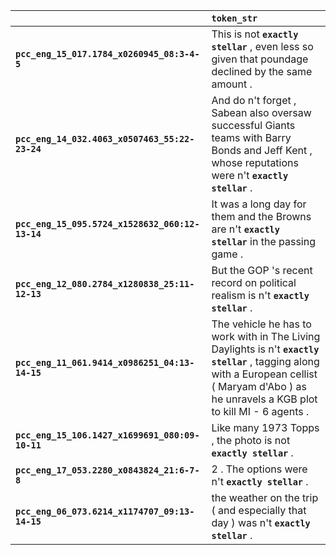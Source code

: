 |                                                 | `token_str`                                                                                                                                                                                     |
|:------------------------------------------------|:------------------------------------------------------------------------------------------------------------------------------------------------------------------------------------------------|
| **`pcc_eng_15_017.1784_x0260945_08:3-4-5`**     | This is not __`exactly stellar`__ , even less so given that poundage declined by the same amount .                                                                                              |
| **`pcc_eng_14_032.4063_x0507463_55:22-23-24`**  | And do n't forget , Sabean also oversaw successful Giants teams with Barry Bonds and Jeff Kent , whose reputations were n't __`exactly stellar`__ .                                             |
| **`pcc_eng_15_095.5724_x1528632_060:12-13-14`** | It was a long day for them and the Browns are n't __`exactly stellar`__ in the passing game .                                                                                                   |
| **`pcc_eng_12_080.2784_x1280838_25:11-12-13`**  | But the GOP 's recent record on political realism is n't __`exactly stellar`__ .                                                                                                                |
| **`pcc_eng_11_061.9414_x0986251_04:13-14-15`**  | The vehicle he has to work with in The Living Daylights is n't __`exactly stellar`__ , tagging along with a European cellist ( Maryam d'Abo ) as he unravels a KGB plot to kill MI - 6 agents . |
| **`pcc_eng_15_106.1427_x1699691_080:09-10-11`** | Like many 1973 Topps , the photo is not __`exactly stellar`__ .                                                                                                                                 |
| **`pcc_eng_17_053.2280_x0843824_21:6-7-8`**     | 2 . The options were n't __`exactly stellar`__ .                                                                                                                                                |
| **`pcc_eng_06_073.6214_x1174707_09:13-14-15`**  | the weather on the trip ( and especially that day ) was n't __`exactly stellar`__ .                                                                                                             |